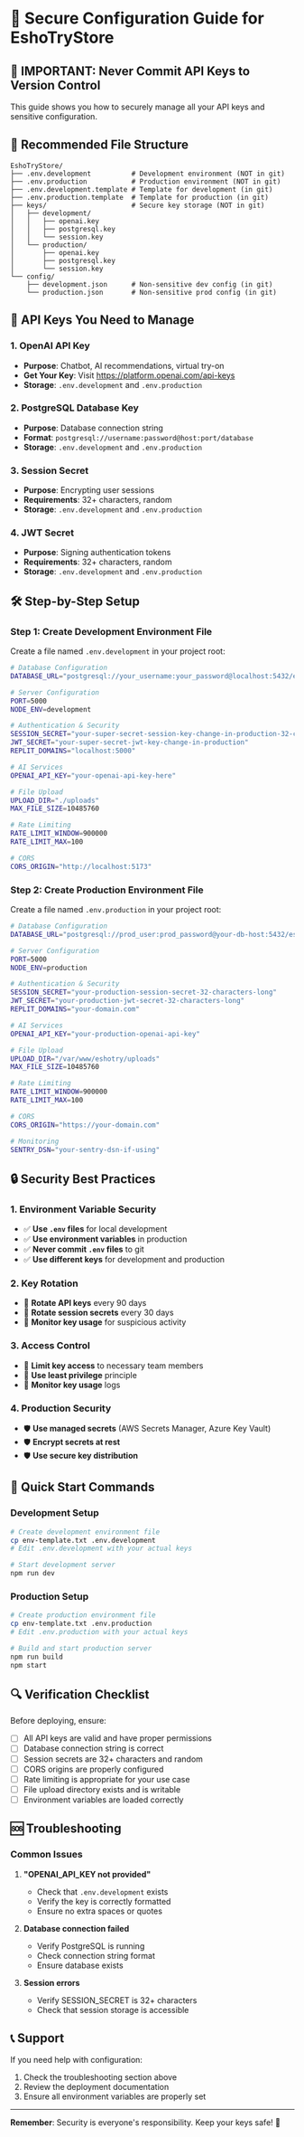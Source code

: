 # 🔐 Secure Configuration Guide for EshoTryStore

## 🚨 **IMPORTANT: Never Commit API Keys to Version Control**

This guide shows you how to securely manage all your API keys and sensitive configuration.

## 📁 **Recommended File Structure**

```
EshoTryStore/
├── .env.development          # Development environment (NOT in git)
├── .env.production           # Production environment (NOT in git)
├── .env.development.template # Template for development (in git)
├── .env.production.template  # Template for production (in git)
├── keys/                     # Secure key storage (NOT in git)
│   ├── development/
│   │   ├── openai.key
│   │   ├── postgresql.key
│   │   └── session.key
│   └── production/
│       ├── openai.key
│       ├── postgresql.key
│       └── session.key
└── config/
    ├── development.json      # Non-sensitive dev config (in git)
    └── production.json       # Non-sensitive prod config (in git)
```

## 🔑 **API Keys You Need to Manage**

### **1. OpenAI API Key**
- **Purpose**: Chatbot, AI recommendations, virtual try-on
- **Get Your Key**: Visit https://platform.openai.com/api-keys
- **Storage**: `.env.development` and `.env.production`

### **2. PostgreSQL Database Key**
- **Purpose**: Database connection string
- **Format**: `postgresql://username:password@host:port/database`
- **Storage**: `.env.development` and `.env.production`

### **3. Session Secret**
- **Purpose**: Encrypting user sessions
- **Requirements**: 32+ characters, random
- **Storage**: `.env.development` and `.env.production`

### **4. JWT Secret**
- **Purpose**: Signing authentication tokens
- **Requirements**: 32+ characters, random
- **Storage**: `.env.development` and `.env.production`

## 🛠️ **Step-by-Step Setup**

### **Step 1: Create Development Environment File**

Create a file named `.env.development` in your project root:

```bash
# Database Configuration
DATABASE_URL="postgresql://your_username:your_password@localhost:5432/eshotry_dev"

# Server Configuration
PORT=5000
NODE_ENV=development

# Authentication & Security
SESSION_SECRET="your-super-secret-session-key-change-in-production-32-chars"
JWT_SECRET="your-super-secret-jwt-key-change-in-production"
REPLIT_DOMAINS="localhost:5000"

# AI Services
OPENAI_API_KEY="your-openai-api-key-here"

# File Upload
UPLOAD_DIR="./uploads"
MAX_FILE_SIZE=10485760

# Rate Limiting
RATE_LIMIT_WINDOW=900000
RATE_LIMIT_MAX=100

# CORS
CORS_ORIGIN="http://localhost:5173"
```

### **Step 2: Create Production Environment File**

Create a file named `.env.production` in your project root:

```bash
# Database Configuration
DATABASE_URL="postgresql://prod_user:prod_password@your-db-host:5432/eshotry_prod"

# Server Configuration
PORT=5000
NODE_ENV=production

# Authentication & Security
SESSION_SECRET="your-production-session-secret-32-characters-long"
JWT_SECRET="your-production-jwt-secret-32-characters-long"
REPLIT_DOMAINS="your-domain.com"

# AI Services
OPENAI_API_KEY="your-production-openai-api-key"

# File Upload
UPLOAD_DIR="/var/www/eshotry/uploads"
MAX_FILE_SIZE=10485760

# Rate Limiting
RATE_LIMIT_WINDOW=900000
RATE_LIMIT_MAX=100

# CORS
CORS_ORIGIN="https://your-domain.com"

# Monitoring
SENTRY_DSN="your-sentry-dsn-if-using"
```

## 🔒 **Security Best Practices**

### **1. Environment Variable Security**
- ✅ **Use `.env` files** for local development
- ✅ **Use environment variables** in production
- ✅ **Never commit `.env` files** to git
- ✅ **Use different keys** for development and production

### **2. Key Rotation**
- 🔄 **Rotate API keys** every 90 days
- 🔄 **Rotate session secrets** every 30 days
- 🔄 **Monitor key usage** for suspicious activity

### **3. Access Control**
- 🔐 **Limit key access** to necessary team members
- 🔐 **Use least privilege** principle
- 🔐 **Monitor key usage** logs

### **4. Production Security**
- 🛡️ **Use managed secrets** (AWS Secrets Manager, Azure Key Vault)
- 🛡️ **Encrypt secrets at rest**
- 🛡️ **Use secure key distribution**

## 🚀 **Quick Start Commands**

### **Development Setup**
```bash
# Create development environment file
cp env-template.txt .env.development
# Edit .env.development with your actual keys

# Start development server
npm run dev
```

### **Production Setup**
```bash
# Create production environment file
cp env-template.txt .env.production
# Edit .env.production with your actual keys

# Build and start production server
npm run build
npm start
```

## 🔍 **Verification Checklist**

Before deploying, ensure:

- [ ] All API keys are valid and have proper permissions
- [ ] Database connection string is correct
- [ ] Session secrets are 32+ characters and random
- [ ] CORS origins are properly configured
- [ ] Rate limiting is appropriate for your use case
- [ ] File upload directory exists and is writable
- [ ] Environment variables are loaded correctly

## 🆘 **Troubleshooting**

### **Common Issues**

1. **"OPENAI_API_KEY not provided"**
   - Check that `.env.development` exists
   - Verify the key is correctly formatted
   - Ensure no extra spaces or quotes

2. **Database connection failed**
   - Verify PostgreSQL is running
   - Check connection string format
   - Ensure database exists

3. **Session errors**
   - Verify SESSION_SECRET is 32+ characters
   - Check that session storage is accessible

## 📞 **Support**

If you need help with configuration:
1. Check the troubleshooting section above
2. Review the deployment documentation
3. Ensure all environment variables are properly set

---

**Remember**: Security is everyone's responsibility. Keep your keys safe! 🔐
